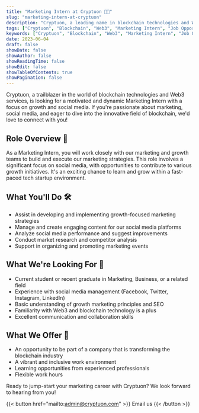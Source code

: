 ```yaml
---
title: "Marketing Intern at Cryptuon 🚀💼"
slug: "marketing-intern-at-cryptuon"
description: "Cryptuon, a leading name in blockchain technologies and Web3 services, is seeking a dynamic Marketing Intern with a focus on growth and social media. This role offers an opportunity to work on growth-focused marketing strategies, manage social media content, conduct market research, and much more within a vibrant tech startup environment. If you're a student or recent graduate in Marketing, Business or a related field, passionate about marketing and social media, and keen to dive into the world of blockchain, we invite you to connect with us!"
tags: ["Cryptuon", "Blockchain", "Web3", "Marketing Intern", "Job Opportunity", "Blockchain Technologies", "Web3 Services", "Social Media Management", "Growth Marketing", "SEO", "Marketing Strategies", "Market Research", "Internship", "Blockchain Startup", "Career in Marketing", "Growth Initiatives", "Facebook", "Twitter", "Instagram", "LinkedIn", "Email Us"]
keywords: ["Cryptuon", "Blockchain", "Web3", "Marketing Intern", "Job Opportunity", "Blockchain Technologies", "Web3 Services", "Social Media Management", "Growth Marketing", "SEO", "Marketing Strategies", "Market Research", "Internship", "Blockchain Startup", "Career in Marketing", "Growth Initiatives", "Facebook", "Twitter", "Instagram", "LinkedIn", "Email Us"]
date: 2023-06-04
draft: false
showDate: false
showAuthor: false
showReadingTime: false
showEdit: false
showTableOfContents: true
showPagination: false
---
```

Cryptuon, a trailblazer in the world of blockchain technologies and Web3 services, is looking for a motivated and dynamic Marketing Intern with a focus on growth and social media. If you're passionate about marketing, social media, and eager to dive into the innovative field of blockchain, we'd love to connect with you!

## Role Overview 📌

As a Marketing Intern, you will work closely with our marketing and growth teams to build and execute our marketing strategies. This role involves a significant focus on social media, with opportunities to contribute to various growth initiatives. It's an exciting chance to learn and grow within a fast-paced tech startup environment.

## What You'll Do 🛠️

- Assist in developing and implementing growth-focused marketing strategies
- Manage and create engaging content for our social media platforms
- Analyze social media performance and suggest improvements
- Conduct market research and competitor analysis
- Support in organizing and promoting marketing events

## What We're Looking For 🧐

- Current student or recent graduate in Marketing, Business, or a related field
- Experience with social media management (Facebook, Twitter, Instagram, LinkedIn)
- Basic understanding of growth marketing principles and SEO
- Familiarity with Web3 and blockchain technology is a plus
- Excellent communication and collaboration skills

## What We Offer 🎁

- An opportunity to be part of a company that is transforming the blockchain industry
- A vibrant and inclusive work environment
- Learning opportunities from experienced professionals
- Flexible work hours

Ready to jump-start your marketing career with Cryptuon? We look forward to hearing from you!

{{< button href="mailto:admin@cryptuon.com" >}}
Email us
{{< /button >}}
